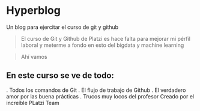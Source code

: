 # Hyperblog
Un blog para ejercitar el curso de git y github
>El curso de Git y Github de Platzi es hace falta para mejorar mi pérfil laboral y meterme a fondo en esto del bigdata y machine learning

>Ahí vamos

## En este curso se ve de todo:
. Todos los comandos de Git
. El flujo de trabajo de Github
. El verdadero amor por las buena prácticas
. Trucos muy locos del profesor
Creado por el increíble PLatzi Team